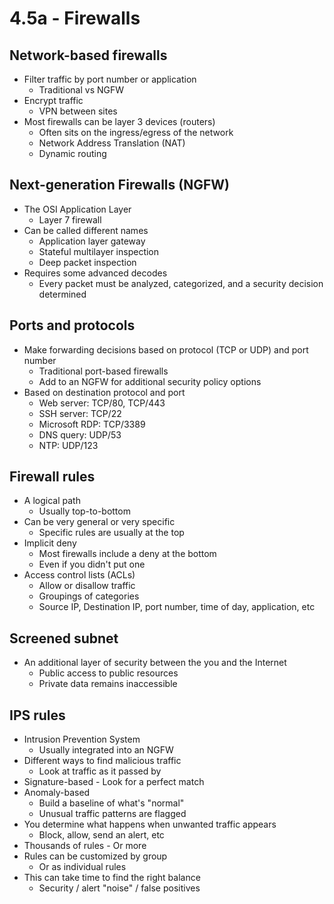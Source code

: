 # 4.5a - Firewalls
## Network-based firewalls
- Filter traffic by port number or application
	- Traditional vs NGFW
- Encrypt traffic
	- VPN between sites
- Most firewalls can be layer 3 devices (routers)
	- Often sits on the ingress/egress of the network
	- Network Address Translation (NAT)
	- Dynamic routing
## Next-generation Firewalls (NGFW)
- The OSI Application Layer
	- Layer 7 firewall
- Can be called different names
	- Application layer gateway
	- Stateful multilayer inspection
	- Deep packet inspection
- Requires some advanced decodes
	- Every packet must be analyzed, categorized, and a security decision determined
## Ports and protocols
- Make forwarding decisions based on protocol (TCP or UDP) and port number
	- Traditional port-based firewalls
	- Add to an NGFW for additional security policy options
- Based on destination protocol and port
	- Web server: TCP/80, TCP/443
	- SSH server: TCP/22
	- Microsoft RDP: TCP/3389
	- DNS query: UDP/53
	- NTP: UDP/123
## Firewall rules
- A logical path
	- Usually top-to-bottom
- Can be very general or very specific
	- Specific rules are usually at the top
- Implicit deny
	- Most firewalls include a deny at the bottom
	- Even if you didn't put one
- Access control lists (ACLs)
	- Allow or disallow traffic
	- Groupings of categories
	- Source IP, Destination IP, port number, time of day, application, etc
## Screened subnet
- An additional layer of security between the you and the Internet
	- Public access to public resources
	- Private data remains inaccessible
## IPS rules
- Intrusion Prevention System
	- Usually integrated into an NGFW
- Different ways to find malicious traffic
	- Look at traffic as it passed by
- Signature-based - Look for a perfect match
- Anomaly-based
	- Build a baseline of what's "normal"
	- Unusual traffic patterns are flagged
- You determine what happens when unwanted traffic appears
	- Block, allow, send an alert, etc
- Thousands of rules - Or more
- Rules can be customized by group
	- Or as individual rules
- This can take time to find the right balance
	- Security / alert "noise" / false positives